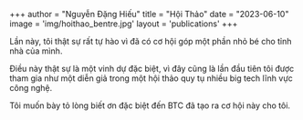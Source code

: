 +++
author = "Nguyễn Đặng Hiếu"
title = "Hội Thảo"
date = "2023-06-10"
image = 'img/hoithao_bentre.jpg'
layout = 'publications'
+++

Lần này, tôi thật sự rất tự hào vì đã có cơ hội góp một phần nhỏ bé cho tỉnh nhà của mình.

Điều này thật sự là một vinh dự đặc biệt, vì đây cũng là lần đầu tiên tôi được tham gia như một diễn giả trong một hội thảo quy tụ nhiều big tech lĩnh vực công nghệ. 

Tôi muốn bày tỏ lòng biết ơn đặc biệt đến BTC đã tạo ra cơ hội này cho tôi.
